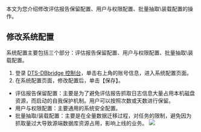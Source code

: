 本文为您介绍修改评估报告保留配置、用户与权限配置、批量抽取\装载配置的操作。

## 修改系统配置
系统配置主要包括三个部分：评估报告保留配置、用户与权限配置、批量抽取\装载配置。
1. 登录 [DTS-DBbridge 控制台](https://cloud.tencent.com/document/product/571/45866)，单击右上角的账号信息，进入系统配置页面。
2. 在系统配置页面，修改配置后，单击【保存】。
 - 评估报告保留配置：主要是为了避免评估报告抓取日志信息大量占用本机磁盘资源，而启动的自我保护机制。用户可以按照次数或天数进行保留。
 - 用户与权限配置：主要通用的系统安全配置。
 - 批量抽取/装载配置：主要是在全量数据迁移过程，对任务的限制，避免因为抓取量过大导致源端数据库资源占用，影响上线的业务。
![](https://main.qcloudimg.com/raw/5947baab3595d8c5d06758ac1350cf23.png)
 

